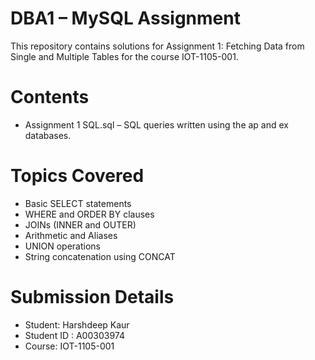 # DBA1 – MySQL Assignment

This repository contains solutions for Assignment 1: Fetching Data from Single and Multiple Tables for the course IOT-1105-001.

# Contents

- Assignment 1 SQL.sql – SQL queries written using the ap and ex databases.

# Topics Covered

- Basic SELECT statements  
- WHERE and ORDER BY clauses  
- JOINs (INNER and OUTER)  
- Arithmetic and Aliases  
- UNION operations  
- String concatenation using CONCAT  

# Submission Details

- Student: Harshdeep Kaur  
- Student ID : A00303974
- Course: IOT-1105-001  
  
